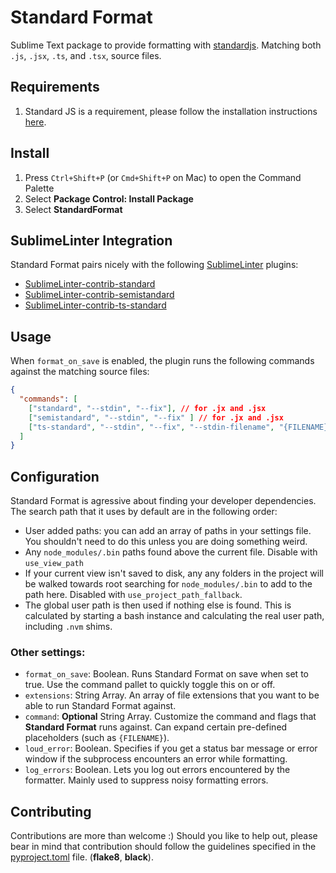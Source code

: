 # Standard Format

Sublime Text package to provide formatting with [standardjs](https://standardjs.com/). Matching both `.js`, `.jsx`, `.ts`, and `.tsx`, source files.

## Requirements

1. Standard JS is a requirement, please follow the installation instructions [here](https://standardjs.com/index.html#install).

## Install

1. Press `Ctrl+Shift+P` (or `Cmd+Shift+P` on Mac) to open the Command Palette
2. Select **Package Control: Install Package**
3. Select **StandardFormat**

## SublimeLinter Integration

Standard Format pairs nicely with the following [SublimeLinter](https://www.sublimelinter.com/en/latest/) plugins:

- [SublimeLinter-contrib-standard](https://packagecontrol.io/packages/SublimeLinter-contrib-standard)
- [SublimeLinter-contrib-semistandard](https://packagecontrol.io/packages/SublimeLinter-contrib-semistandard)
- [SublimeLinter-contrib-ts-standard](https://packagecontrol.io/packages/SublimeLinter-contrib-ts-standard)

## Usage

When `format_on_save` is enabled, the plugin runs the following commands against the matching source files:

```json
{
  "commands": [
    ["standard", "--stdin", "--fix"], // for .jx and .jsx
    ["semistandard", "--stdin", "--fix" ] // for .jx and .jsx
    ["ts-standard", "--stdin", "--fix", "--stdin-filename", "{FILENAME}" ] // for .tx and .tsx
  ]
}
```

## Configuration

Standard Format is agressive about finding your developer dependencies.  The search path that it uses by default are in the following order:

- User added paths: you can add an array of paths in your settings file.  You shouldn't need to do this unless you are doing something weird.
- Any `node_modules/.bin` paths found above the current file.  Disable with `use_view_path`
- If your current view isn't saved to disk, any any folders in the project will be walked towards root searching for `node_modules/.bin` to add to the path here.  Disabled with `use_project_path_fallback`.
- The global user path is then used if nothing else is found.  This is calculated by starting a bash instance and calculating the real user path, including `.nvm` shims.

### Other settings:

- `format_on_save`: Boolean.  Runs Standard Format on save when set to true.  Use the command pallet to quickly toggle this on or off.
- `extensions`: String Array.  An array of file extensions that you want to be able to run Standard Format against.
- `command`: **Optional** String Array.  Customize the command and flags that **Standard Format** runs against. Can expand certain pre-defined placeholders (such as `{FILENAME}`).
- `loud_error`: Boolean. Specifies if you get a status bar message or error window if the subprocess encounters an error while formatting.
- `log_errors`: Boolean. Lets you log out errors encountered by the formatter.  Mainly used to suppress noisy formatting errors.

## Contributing

Contributions are more than welcome :) Should you like to help out, please bear in mind that contribution should follow the guidelines specified in the [pyproject.toml](./pyproject.toml) file. (**flake8**, **black**).
